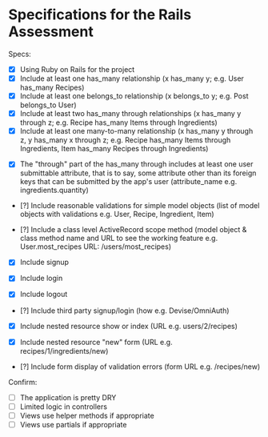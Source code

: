 # Specifications for the Rails Assessment

Specs:
- [x] Using Ruby on Rails for the project
- [x] Include at least one has_many relationship (x has_many y; e.g. User has_many Recipes) 
- [x] Include at least one belongs_to relationship (x belongs_to y; e.g. Post belongs_to User)
- [x] Include at least two has_many through relationships (x has_many y through z; e.g. Recipe has_many Items through Ingredients)
- [x] Include at least one many-to-many relationship (x has_many y through z, y has_many x through z; e.g. Recipe has_many Items through Ingredients, Item has_many Recipes through Ingredients)

<!-- # Will fulfill this through refactoring recipe create method
# Just explain it and verify that it will suffice
    # user has many cocktails through recipes
    # user submits cocktail name as a recipe name
    # thus, cocktail is found or created dynamically through the recipe name attribute
    # so despite not having a cocktail.name attribute through the new recipe form....
    # the user still submits an attribute and creates a cocktail through the form. -->
- [x] The "through" part of the has_many through includes at least one user submittable attribute, that is to say, some attribute other than its foreign keys that can be submitted by the app's user (attribute_name e.g. ingredients.quantity)

    <!-- # update models validations
    # users can only create one recipe with the same name
    # I do not know how to do this yet -->
- [?] Include reasonable validations for simple model objects (list of model objects with validations e.g. User, Recipe, Ingredient, Item)

    <!-- # here I want to add comments and ratings to each recipe
    # then thru a scope method, can show "highest rated recipes" -->
- [?] Include a class level ActiveRecord scope method (model object & class method name and URL to see the working feature e.g. User.most_recipes URL: /users/most_recipes)


- [x] Include signup
- [x] Include login
- [x] Include logout

    <!-- # Would love to do Google OmniAuth -->
- [?] Include third party signup/login (how e.g. Devise/OmniAuth)

- [x] Include nested resource show or index (URL e.g. users/2/recipes)

    <!-- # New recipe thru cocktail (cocktails/:cocktail_id/recipes/new) -->
- [x] Include nested resource "new" form (URL e.g. recipes/1/ingredients/new)

    <!-- # I am not sure what this means -->
- [?] Include form display of validation errors (form URL e.g. /recipes/new)

Confirm:
- [ ] The application is pretty DRY
- [ ] Limited logic in controllers
- [ ] Views use helper methods if appropriate
- [ ] Views use partials if appropriate